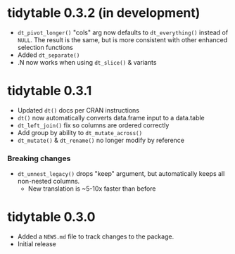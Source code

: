 # tidytable 0.3.2 (in development)

* `dt_pivot_longer()` "cols" arg now defaults to `dt_everything()` instead of `NULL`. The result is the same, but is more consistent with other enhanced selection functions
* Added `dt_separate()`
* .N now works when using `dt_slice()` & variants

# tidytable 0.3.1

* Updated `dt()` docs per CRAN instructions
* `dt()` now automatically converts data.frame input to a data.table
* `dt_left_join()` fix so columns are ordered correctly
* Add group by ability to `dt_mutate_across()`
* `dt_mutate()` & `dt_rename()` no longer modify by reference

### Breaking changes
* `dt_unnest_legacy()` drops "keep" argument, but automatically keeps all non-nested columns.
  + New translation is ~5-10x faster than before

# tidytable 0.3.0

* Added a `NEWS.md` file to track changes to the package.
* Initial release
